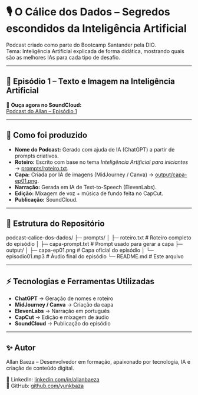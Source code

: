 # 🎙️ O Cálice dos Dados – Segredos escondidos da Inteligência Artificial  

Podcast criado como parte do Bootcamp Santander pela DIO.  
Tema: Inteligência Artificial explicada de forma didática, mostrando quais são as melhores IAs para cada tipo de desafio.  

---

## 📌 Episódio 1 – Texto e Imagem na Inteligência Artificial  

🔗 **Ouça agora no SoundCloud:**  
[Podcast do Allan – Episódio 1](https://soundcloud.com/allan-baeza-655787066/podcast-do-allan)  

---

## 📝 Como foi produzido  

- **Nome do Podcast:** Gerado com ajuda de IA (ChatGPT) a partir de prompts criativos.  
- **Roteiro:** Escrito com base no tema *Inteligência Artificial para iniciantes* → [prompts/roteiro.txt](prompts/roteiro.txt).  
- **Capa:** Criada por IA de imagens (MidJourney / Canva) → [output/capa-ep01.png](output/capa-ep01.png).  
- **Narração:** Gerada em IA de Text-to-Speech (ElevenLabs).  
- **Edição:** Mixagem de voz + música de fundo feita no CapCut.  
- **Publicação:** SoundCloud.  

---

## 📂 Estrutura do Repositório  

podcast-calice-dos-dados/
├─ prompts/
│ ├─ roteiro.txt # Roteiro completo do episódio
│ ├─ capa-prompt.txt # Prompt usado para gerar a capa
├─ output/
│ ├─ capa-ep01.png # Capa oficial do episódio
│ └─ episodio01.mp3 # Áudio final do episódio
└─ README.md # Este arquivo


---

## ⚡ Tecnologias e Ferramentas Utilizadas  
- **ChatGPT** → Geração de nomes e roteiro  
- **MidJourney / Canva** → Criação da capa  
- **ElevenLabs** → Narração em português  
- **CapCut** → Edição e mixagem de áudio  
- **SoundCloud** → Publicação do episódio  

---

## ✨ Autor  
Allan Baeza – Desenvolvedor em formação, apaixonado por tecnologia, IA e criação de conteúdo digital.  

📎 LinkedIn: [linkedin.com/in/allanbaeza](https://linkedin.com/in/allanbaeza)  
📎 GitHub: [github.com/yunkbaza](https://github.com/yunkbaza)  

